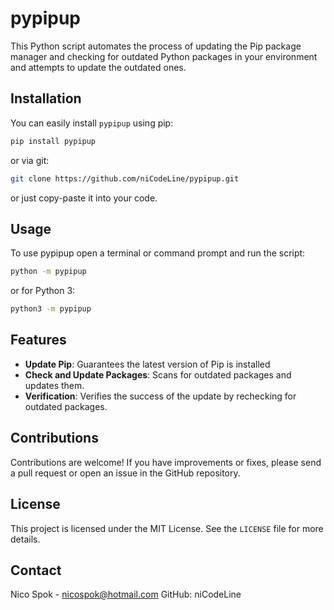 # pypipup

This Python script automates the process of updating the Pip package manager and checking for outdated Python packages in your environment and attempts to update the outdated ones. 

## Installation

You can easily install `pypipup` using pip:

```bash
pip install pypipup
```
or via git:

```bash
git clone https://github.com/niCodeLine/pypipup.git
```
or just copy-paste it into your code.
## Usage

To use pypipup open a terminal or command prompt and run the script:

```bash
python -m pypipup
```
or for Python 3:
```bash
python3 -m pypipup
```

## Features

- **Update Pip**: Guarantees the latest version of Pip is installed
- **Check and Update Packages**: Scans for outdated packages and updates them.
- **Verification**: Verifies the success of the update by rechecking for outdated packages.

## Contributions

Contributions are welcome! If you have improvements or fixes, please send a pull request or open an issue in the GitHub repository.

## License

This project is licensed under the MIT License. See the `LICENSE` file for more details.

## Contact

Nico Spok - nicospok@hotmail.com
GitHub: niCodeLine
